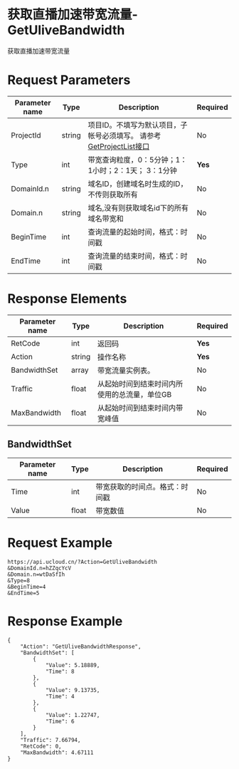 # 获取直播加速带宽流量-GetUliveBandwidth

获取直播加速带宽流量

# Request Parameters
|Parameter name|Type|Description|Required|
|---|---|---|---|
|ProjectId|string|项目ID。不填写为默认项目，子帐号必须填写。 请参考[GetProjectList接口](api/summary/get_project_list)|No|
|Type|int|带宽查询粒度，0：5分钟；1：1小时；2：1天；	 3：1分钟|**Yes**|
|DomainId.n|string|域名ID，创建域名时生成的ID，不传则获取所有|No|
|Domain.n|string|域名,没有则获取域名id下的所有域名带宽和|No|
|BeginTime|int|查询流量的起始时间，格式：时间戳|No|
|EndTime|int|查询流量的结束时间，格式：时间戳|No|

# Response Elements
|Parameter name|Type|Description|Required|
|---|---|---|---|
|RetCode|int|返回码|**Yes**|
|Action|string|操作名称|**Yes**|
|BandwidthSet|array|带宽流量实例表。|No|
|Traffic|float|从起始时间到结束时间内所使用的总流量，单位GB|No|
|MaxBandwidth|float|从起始时间到结束时间内带宽峰值|No|

## BandwidthSet
|Parameter name|Type|Description|Required|
|---|---|---|---|
|Time|int|带宽获取的时间点。格式：时间戳|No|
|Value|float|带宽数值|No|

# Request Example
```
https://api.ucloud.cn/?Action=GetUliveBandwidth
&DomainId.n=hZZqcYcV
&Domain.n=wtDaSfIh
&Type=8
&BeginTime=4
&EndTime=5
```

# Response Example
```
{
    "Action": "GetUliveBandwidthResponse", 
    "BandwidthSet": [
        {
            "Value": 5.18889, 
            "Time": 8
        }, 
        {
            "Value": 9.13735, 
            "Time": 4
        }, 
        {
            "Value": 1.22747, 
            "Time": 6
        }
    ], 
    "Traffic": 7.66794, 
    "RetCode": 0, 
    "MaxBandwidth": 4.67111
}
```

